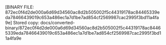 [BINARY FILE: 872ec0f4d2de000a6d69d34560ac8d2b505002f5c44319178ac84465339eda78466439019c653a486ec1a7d1be7ad854cf2569987cac2995f3bd11a4fa9e]
Stored copy: docs/converted-binary/872ec0f4d2de000a6d69d34560ac8d2b505002f5c44319178ac84465339eda78466439019c653a486ec1a7d1be7ad854cf2569987cac2995f3bd11a4fa9e
